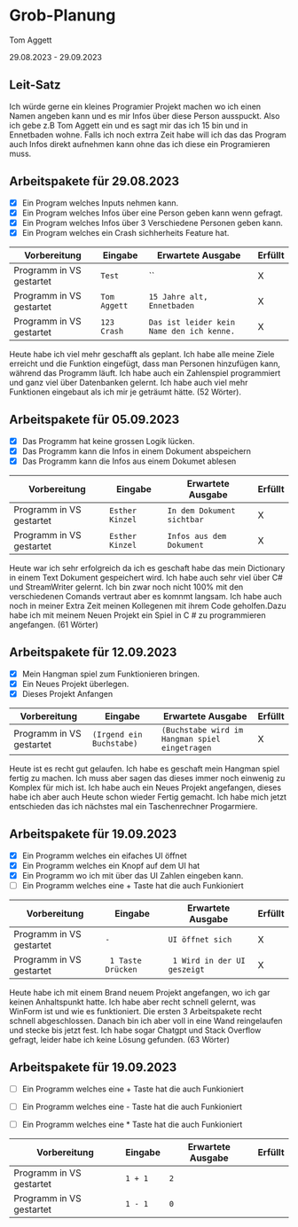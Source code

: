 # Grob-Planung

Tom Aggett

29.08.2023 - 29.09.2023  

## Leit-Satz

Ich würde gerne ein kleines Programier Projekt machen wo ich einen Namen angeben kann und es mir Infos über diese Person ausspuckt. Also ich gebe z.B Tom Aggett ein und es sagt mir das ich 15 bin und in Ennetbaden wohne. Falls ich noch extrra Zeit habe will ich das das Program auch Infos direkt aufnehmen kann ohne das ich diese ein Programieren muss.

## Arbeitspakete für 29.08.2023

- [X] Ein Program welches Inputs nehmen kann.
- [X] Ein Program welches Infos über eine Person geben kann wenn gefragt.
- [X] Ein Program welches Infos über  3 Verschiedene Personen geben kann.
- [X] Ein Program welches ein Crash sichherheits Feature hat. 

| Vorbereitung             | Eingabe | Erwartete Ausgabe | Erfüllt |
| ---- | ------- | ----------------- | ---- |
| Programm in VS gestartet | `Test`  | ``      | X |
| Programm in VS gestartet | `Tom Aggett`  | `15 Jahre alt, Ennetbaden`      | X |
| Programm in VS gestartet | `123 Crash`  | `Das ist leider kein Name den ich kenne.` |   X  | 

Heute habe ich viel mehr geschafft als geplant. Ich habe alle meine Ziele erreicht und die Funktion eingefügt, dass man Personen hinzufügen kann, während das Programm läuft. Ich habe auch ein Zahlenspiel programmiert und ganz viel über Datenbanken gelernt. Ich habe auch viel mehr Funktionen eingebaut als ich mir je geträumt hätte. (52 Wörter). 

## Arbeitspakete für 05.09.2023

- [X] Das Programm hat keine grossen Logik lücken.
- [X] Das Programm kann die Infos in einem Dokument abspeichern
- [X] Das Programm kann die Infos aus einem Dokumet ablesen

| Vorbereitung             | Eingabe | Erwartete Ausgabe | Erfüllt |
| ---- | ------- | ----------------- | ---- |
| Programm in VS gestartet | `Esther Kinzel` | `In dem Dokument sichtbar` | X |
| Programm in VS gestartet | `Esther Kinzel`  | `Infos aus dem Dokument`      | X |

 Heute war ich sehr erfolgreich da ich es geschaft habe das mein Dictionary in einem Text Dokument gespeichert wird. Ich habe auch sehr viel über C# und StreamWriter gelernt. Ich bin zwar noch nicht 100% mit den verschiedenen Comands vertraut aber es komnmt langsam. Ich habe auch noch in meiner Extra Zeit meinen Kollegenen mit ihrem Code geholfen.Dazu habe ich mit meinem Neuen Projekt ein Spiel in C # zu programmieren angefangen. (61 Wörter)

 ## Arbeitspakete für 12.09.2023

- [X] Mein Hangman spiel zum Funktionieren bringen.
- [X] Ein Neues Projekt überlegen.
- [X] Dieses Projekt Anfangen

| Vorbereitung             | Eingabe | Erwartete Ausgabe | Erfüllt |
| ---- | ------- | ----------------- | ---- |
| Programm in VS gestartet | `(Irgend ein Buchstabe) ` | `(Buchstabe wird im Hangman spiel eingetragen` | X |

Heute ist es recht gut gelaufen. Ich habe es geschaft mein Hangman spiel fertig zu machen. Ich muss aber sagen das dieses immer noch einwenig zu Komplex für mich ist. Ich habe auch ein Neues Projekt angefangen, dieses habe ich aber auch Heute schon wieder Fertig gemacht. Ich habe mich jetzt entschieden das ich nächstes mal ein Taschenrechner Progarmiere.
 
## Arbeitspakete für 19.09.2023

- [X] Ein Programm welches ein eifaches UI öffnet
- [X] Ein Programm welches ein Knopf auf dem UI hat
- [X] Ein Programm wo ich mit über das UI Zahlen eingeben kann.
- [ ] Ein Programm welches eine + Taste hat die auch Funkioniert

| Vorbereitung             | Eingabe | Erwartete Ausgabe | Erfüllt |
| ---- | ------- | ----------------- | ---- |
| Programm in VS gestartet | `-` | `UI öffnet sich ` | X |
| Programm in VS gestartet | ` 1 Taste Drücken` | ` 1 Wird in der UI geszeigt` | X |

Heute habe ich mit einem Brand neuem Projekt angefangen, wo ich gar keinen Anhaltspunkt hatte. Ich habe aber recht schnell gelernt, was WinForm ist und wie es funktioniert. Die ersten 3 Arbeitspakete recht schnell abgeschlossen. Danach bin ich aber voll in eine Wand reingelaufen und stecke bis jetzt fest. Ich habe sogar Chatgpt und Stack Overflow gefragt, leider habe ich keine Lösung gefunden. (63 Wörter)

## Arbeitspakete für 19.09.2023

- [ ] Ein Programm welches eine + Taste hat die auch Funkioniert
- [ ] Ein Programm welches eine - Taste hat die auch Funkioniert
- [ ] Ein Programm welches eine * Taste hat die auch Funkioniert


| Vorbereitung             | Eingabe | Erwartete Ausgabe | Erfüllt |
| ---- | ------- | ----------------- | ---- |
| Programm in VS gestartet | `1 + 1 ` | `2` |  |
| Programm in VS gestartet | `1 - 1` | `0` |  |




 

      
 








